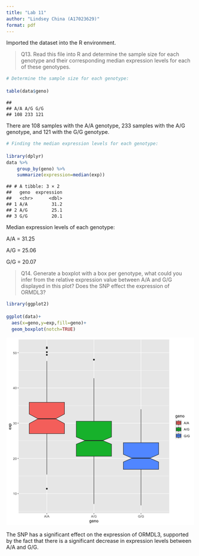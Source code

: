 ```yaml
---
title: "Lab 11"
author: "Lindsey China (A17023629)"
format: pdf
---
```


Imported the dataset into the R environment.

> Q13. Read this file into R and determine the sample size for each genotype and their corresponding median expression levels for each of these genotypes.


```r
# Determine the sample size for each genotype:

table(data$geno)
```

```
## 
## A/A A/G G/G 
## 108 233 121
```

There are 108 samples with the A/A genotype, 233 samples with the A/G genotype, and 121 with the G/G genotype.


```r
# Finding the median expression levels for each genotype:

library(dplyr)
data %>%
    group_by(geno) %>%
    summarize(expression=median(exp))
```

```
## # A tibble: 3 × 2
##   geno  expression
##   <chr>      <dbl>
## 1 A/A         31.2
## 2 A/G         25.1
## 3 G/G         20.1
```

Median expression levels of each genotype:

A/A = 31.25

A/G = 25.06

G/G = 20.07

> Q14. Generate a boxplot with a box per genotype, what could you infer from the relative expression value between A/A and G/G displayed in this plot? Does the SNP effect the expression of ORMDL3?


```r
library(ggplot2)

ggplot(data)+
  aes(x=geno,y=exp,fill=geno)+
  geom_boxplot(notch=TRUE)
```

![plot of chunk unnamed-chunk-56](figure/unnamed-chunk-56-1.png)

The SNP has a significant effect on the expression of ORMDL3, supported by the fact that there is a significant decrease in expression levels between A/A and G/G.




